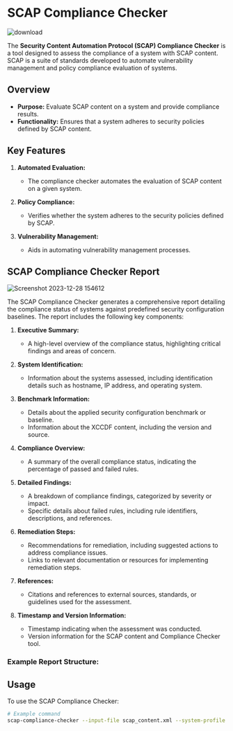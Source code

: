 # SCAP Compliance Checker
![download](https://github.com/jmart375/SCAP/assets/91294710/60b55445-5cde-42c7-a54c-05f4374fcf65)

The **Security Content Automation Protocol (SCAP) Compliance Checker** is a tool designed to assess the compliance of a system with SCAP content. SCAP is a suite of standards developed to automate vulnerability management and policy compliance evaluation of systems.

## Overview

- **Purpose:** Evaluate SCAP content on a system and provide compliance results.
- **Functionality:** Ensures that a system adheres to security policies defined by SCAP content.

## Key Features

1. **Automated Evaluation:**
   - The compliance checker automates the evaluation of SCAP content on a given system.

2. **Policy Compliance:**
   - Verifies whether the system adheres to the security policies defined by SCAP.

3. **Vulnerability Management:**
   - Aids in automating vulnerability management processes.
## SCAP Compliance Checker Report
![Screenshot 2023-12-28 154612](https://github.com/jmart375/SCAP/assets/91294710/775f10a6-765f-4100-ace3-fb7437efd04c)

The SCAP Compliance Checker generates a comprehensive report detailing the compliance status of systems against predefined security configuration baselines. The report includes the following key components:

1. **Executive Summary:**
   - A high-level overview of the compliance status, highlighting critical findings and areas of concern.
  
2. **System Identification:**
   - Information about the systems assessed, including identification details such as hostname, IP address, and operating system.

3. **Benchmark Information:**
   - Details about the applied security configuration benchmark or baseline.
   - Information about the XCCDF content, including the version and source.

4. **Compliance Overview:**
   - A summary of the overall compliance status, indicating the percentage of passed and failed rules.
  
5. **Detailed Findings:**
   - A breakdown of compliance findings, categorized by severity or impact.
   - Specific details about failed rules, including rule identifiers, descriptions, and references.

6. **Remediation Steps:**
   - Recommendations for remediation, including suggested actions to address compliance issues.
   - Links to relevant documentation or resources for implementing remediation steps.

7. **References:**
   - Citations and references to external sources, standards, or guidelines used for the assessment.
  
8. **Timestamp and Version Information:**
   - Timestamp indicating when the assessment was conducted.
   - Version information for the SCAP content and Compliance Checker tool.

### Example Report Structure:


## Usage
To use the SCAP Compliance Checker:

```bash
# Example command
scap-compliance-checker --input-file scap_content.xml --system-profile system_profile.xml
